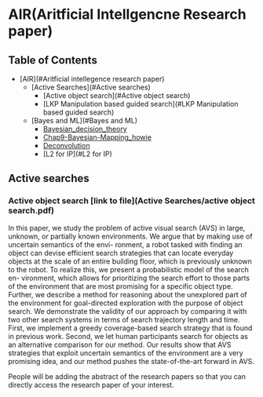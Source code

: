 # AIR(Aritficial Intellgencne Research paper)

## Table of Contents
- [AIR](#Aritficial intellegence research paper)
    - [Active Searches](#Active searches)
        - [Active object search](#Active object search)
        - [LKP Manipulation based guided search](#LKP Manipulation based guided search)
    - [Bayes and ML](#Bayes and ML)
        - [Bayesian_decision_theory](#Bayesian_decision_theory)
        - [Chap9-Bayesian-Mapping_howie](#Chap9-Bayesian-Mapping_howie)
        - [Deconvolution](#Deconvolution)
        - [L2 for IP](#L2 for IP)


## Active searches
###  Active object search [**link to file**](Active Searches/active object search.pdf)
In this paper, we study the problem of active visual search (AVS) in large, unknown, or partially known environments.
We argue that by making use of uncertain semantics of the envi- ronment, a robot tasked with finding an object can devise
efficient search strategies that can locate everyday objects at the scale of an entire building floor, which is previously
unknown to the robot. To realize this, we present a probabilistic model of the search en- vironment, which allows for      prioritizing the search effort to those parts of the environment that are most promising for a specific object type. Further,
we describe a method for reasoning about the unexplored part of the environment for goal-directed exploration with
the purpose of object search. We demonstrate the validity of our approach by comparing it with two other search systems
in terms of search trajectory length and time. First, we implement a greedy coverage-based search strategy that is found
in previous work. Second, we let human participants search for objects as an alternative comparison for our method.
Our results show that AVS strategies that exploit uncertain semantics of the environment are a very promising idea,
and our method pushes the state-of-the-art forward in AVS.

People will be adding the abstract of the research papers so that you can directly access the research paper of your interest.
